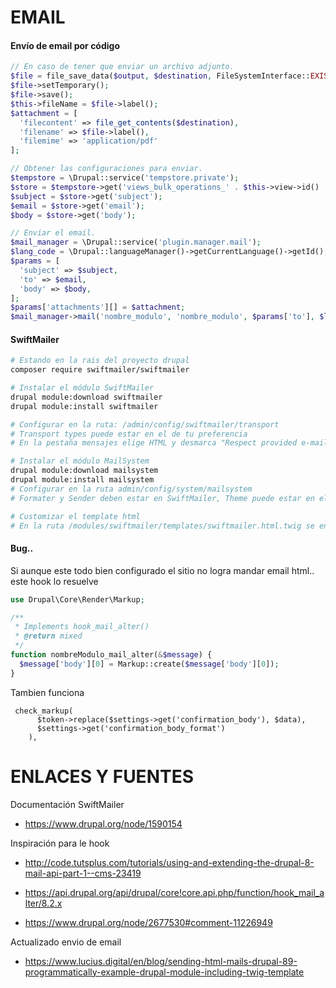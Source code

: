 EMAIL
========
#### Envío de email por código
```php
// En caso de tener que enviar un archivo adjunto.
$file = file_save_data($output, $destination, FileSystemInterface::EXISTS_REPLACE);
$file->setTemporary();
$file->save();
$this->fileName = $file->label();
$attachment = [
  'filecontent' => file_get_contents($destination),
  'filename' => $file->label(),
  'filemime' => 'application/pdf'
];

// Obtener las configuraciones para enviar.
$tempstore = \Drupal::service('tempstore.private');
$store = $tempstore->get('views_bulk_operations_' . $this->view->id() . '_' . $this->view->current_display);
$subject = $store->get('subject');
$email = $store->get('email');
$body = $store->get('body');

// Enviar el email.
$mail_manager = \Drupal::service('plugin.manager.mail');
$lang_code = \Drupal::languageManager()->getCurrentLanguage()->getId();
$params = [
  'subject' => $subject,
  'to' => $email,
  'body' => $body,
];
$params['attachments'][] = $attachment;
$mail_manager->mail('nombre_modulo', 'nombre_modulo', $params['to'], $lang_code, $params, NULL, TRUE);
```

#### SwiftMailer
```bash
# Estando en la rais del proyecto drupal
composer require swiftmailer/swiftmailer

# Instalar el módulo SwiftMailer
drupal module:download swiftmailer
drupal module:install swiftmailer

# Configurar en la ruta: /admin/config/swiftmailer/transport
# Transport types puede estar en el de tu preferencia
# En la pestaña mensajes elige HTML y desmarca "Respect provided e-mail format."

# Instalar el módulo MailSystem
drupal module:download mailsystem
drupal module:install mailsystem
# Configurar en la ruta admin/config/system/mailsystem
# Formater y Sender deben estar en SwiftMailer, Theme puede estar en el Tema por defecto o en SwiftMailer

# Customizar el template html
# En la ruta /modules/swiftmailer/templates/swiftmailer.html.twig se encuentra el template base.
```

#### Bug..
Si aunque este todo bien configurado el sitio no logra mandar email html.. este hook lo resuelve
```php
use Drupal\Core\Render\Markup;

/**
 * Implements hook_mail_alter()
 * @return mixed
 */
function nombreModulo_mail_alter(&$message) {
  $message['body'][0] = Markup::create($message['body'][0]);
}
```
Tambien funciona
```
 check_markup(
      $token->replace($settings->get('confirmation_body'), $data),
      $settings->get('confirmation_body_format')
    ),
```


ENLACES Y FUENTES
=================
Documentación SwiftMailer
- https://www.drupal.org/node/1590154

Inspiración para le hook
- http://code.tutsplus.com/tutorials/using-and-extending-the-drupal-8-mail-api-part-1--cms-23419

- https://api.drupal.org/api/drupal/core!core.api.php/function/hook_mail_alter/8.2.x

- https://www.drupal.org/node/2677530#comment-11226949

Actualizado envio de email
- https://www.lucius.digital/en/blog/sending-html-mails-drupal-89-programmatically-example-drupal-module-including-twig-template

